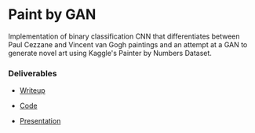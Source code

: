 # Paint by GAN
Implementation of binary classification CNN that differentiates between Paul Cezzane and Vincent van Gogh paintings and an attempt at a GAN to generate novel art using Kaggle's Painter by Numbers Dataset.       


### Deliverables
- [Writeup](report)

- [Code](code)

- [Presentation](presentation)
